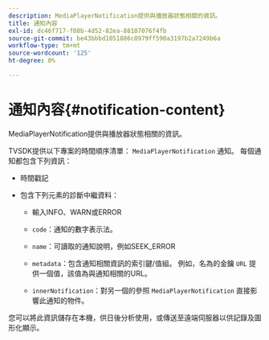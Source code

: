 ```yaml
---
description: MediaPlayerNotification提供與播放器狀態相關的資訊。
title: 通知內容
exl-id: dc46f717-f08b-4d52-82ea-88107076f4fb
source-git-commit: be43bbbd1051886c8979ff590a3197b2a7249b6a
workflow-type: tm+mt
source-wordcount: '125'
ht-degree: 0%

---
```


# 通知內容{#notification-content}

MediaPlayerNotification提供與播放器狀態相關的資訊。

TVSDK提供以下專案的時間順序清單： `MediaPlayerNotification` 通知。 每個通知都包含下列資訊：

* 時間戳記
* 包含下列元素的診斷中繼資料：

   * 輸入INFO、WARN或ERROR
   * `code`：通知的數字表示法。
   * `name`：可讀取的通知說明，例如SEEK_ERROR
   * `metadata`：包含通知相關資訊的索引鍵/值組。 例如，名為的金鑰 `URL` 提供一個值，該值為與通知相關的URL。

   * `innerNotification`：對另一個的參照 `MediaPlayerNotification` 直接影響此通知的物件。

您可以將此資訊儲存在本機，供日後分析使用，或傳送至遠端伺服器以供記錄及圖形化顯示。
